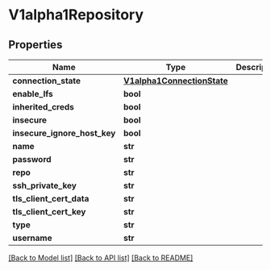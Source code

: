 # V1alpha1Repository

## Properties
Name | Type | Description | Notes
------------ | ------------- | ------------- | -------------
**connection_state** | [**V1alpha1ConnectionState**](V1alpha1ConnectionState.md) |  | [optional] 
**enable_lfs** | **bool** |  | [optional] 
**inherited_creds** | **bool** |  | [optional] 
**insecure** | **bool** |  | [optional] 
**insecure_ignore_host_key** | **bool** |  | [optional] 
**name** | **str** |  | [optional] 
**password** | **str** |  | [optional] 
**repo** | **str** |  | [optional] 
**ssh_private_key** | **str** |  | [optional] 
**tls_client_cert_data** | **str** |  | [optional] 
**tls_client_cert_key** | **str** |  | [optional] 
**type** | **str** |  | [optional] 
**username** | **str** |  | [optional] 

[[Back to Model list]](../README.md#documentation-for-models) [[Back to API list]](../README.md#documentation-for-api-endpoints) [[Back to README]](../README.md)


